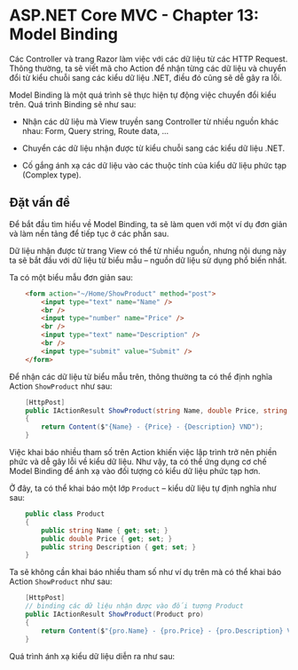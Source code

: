 # ASP.NET Core MVC - Chapter 13: Model Binding

Các Controller và trang Razor làm việc với các dữ liệu từ các HTTP Request. Thông thường, ta sẽ viết mã cho Action để nhận từng các dữ liệu và chuyển đổi từ kiểu chuỗi sang các kiểu dữ liệu .NET, điều đó cũng sẽ dễ gây ra lỗi.

Model Binding là một quá trình sẽ thực hiện tự động việc chuyển đổi kiểu trên. Quá trình Binding sẽ như sau:

* Nhận các dữ liệu mà View truyền sang Controller từ nhiều nguồn khác nhau: Form, Query string, Route data, ...

* Chuyển các dữ liệu nhận được từ kiểu chuỗi sang các kiểu dữ liệu .NET.

* Cố gắng ánh xạ các dữ liệu vào các thuộc tính của kiểu dữ liệu phức tạp (Complex type).

## Đặt vấn đề

Để bắt đầu tìm hiểu về Model Binding, ta sẽ làm quen với một ví dụ đơn giản và làm nền tảng để tiếp tục ở các phần sau.

Dữ liệu nhận được từ trang View có thể từ nhiều nguồn, nhưng nội dung này ta sẽ bắt đầu với dữ liệu từ biểu mẫu – nguồn dữ liệu sử dụng phổ biến nhất.

Ta có một biểu mẫu đơn giản sau:

```html
    <form action="~/Home/ShowProduct" method="post">
        <input type="text" name="Name" />
        <br />
        <input type="number" name="Price" />
        <br />
        <input type="text" name="Description" />
        <br />
        <input type="submit" value="Submit" />
    </form>
```

Để nhận các dữ liệu từ biểu mẫu trên, thông thường ta có thể định nghĩa Action `ShowProduct` như sau:

```cs
    [HttpPost]
    public IActionResult ShowProduct(string Name, double Price, string Description)
    {
        return Content($"{Name} - {Price} - {Description} VND");
    }
```

Việc khai báo nhiều tham số trên Action khiến việc lập trình trở nên phiền phức và dễ gây lỗi về kiểu dữ liệu. Như vậy, ta có thể ứng dụng cơ chế Model Binding để ánh xạ vào đối tượng có kiểu dữ liệu phức tạp hơn.

Ở đây, ta có thể khai báo một lớp `Product` – kiểu dữ liệu tự định nghĩa như sau:

```cs
    public class Product
    {
        public string Name { get; set; }
        public double Price { get; set; }
        public string Description { get; set; }
    }
```

Ta sẽ không cần khai báo nhiều tham số như ví dụ trên mà có thể khai báo Action `ShowProduct` như sau:

```cs
    [HttpPost]
    // binding các dữ liệu nhận được vào đối tượng Product
    public IActionResult ShowProduct(Product pro)
    { 
        return Content($"{pro.Name} - {pro.Price} - {pro.Description} VND");
    }
```

Quá trình ánh xạ kiểu dữ liệu diễn ra như sau:


